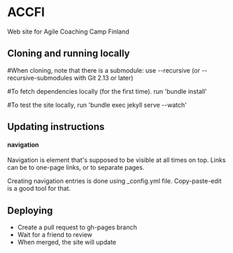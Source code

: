 # ACCFI
Web site for Agile Coaching Camp Finland

## Cloning and running locally

#When cloning, note that there is a submodule: use --recursive (or --recursive-submodules with Git 2.13 or later)

#To fetch dependencies locally (for the first time). run
'bundle install'

#To test the site locally, run
'bundle exec jekyll serve --watch'


## Updating instructions

#### navigation

Navigation is element that's supposed to be visible at all times on top. Links can be to one-page links, or to separate pages.

Creating navigation entries is done using _config.yml file. Copy-paste-edit is a good tool for that.

## Deploying

* Create a pull request to gh-pages branch
* Wait for a friend to review
* When merged, the site will update
